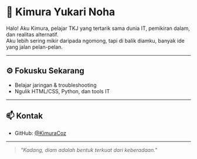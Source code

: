 # 👋 Kimura Yukari Noha

Halo! Aku Kimura, pelajar TKJ yang tertarik sama dunia IT, pemikiran dalam, dan realitas alternatif.  
Aku lebih sering mikir daripada ngomong, tapi di balik diamku, banyak ide yang jalan pelan-pelan.

---

## ⚙️ Fokusku Sekarang
- Belajar jaringan & troubleshooting
- Ngulik HTML/CSS, Python, dan tools IT

---

## 📫 Kontak
- GitHub: [@KimuraCoz](https://github.com/KimuraCoz)

---

> _"Kadang, diam adalah bentuk terkuat dari keberadaan."_  


<!---
KimuraCoz/KimuraCoz is a ✨ special ✨ repository because its `README.md` (this file) appears on your GitHub profile.
You can click the Preview link to take a look at your changes.
--->
